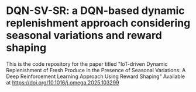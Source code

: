# DQN-SV-SR: a DQN-based dynamic replenishment approach considering seasonal variations and reward shaping

This is the code repository for the paper titled "IoT-driven Dynamic Replenishment of Fresh Produce in the Presence of Seasonal Variations: A Deep Reinforcement Learning Approach Using Reward Shaping" Available at https://doi.org/10.1016/j.omega.2025.103299
